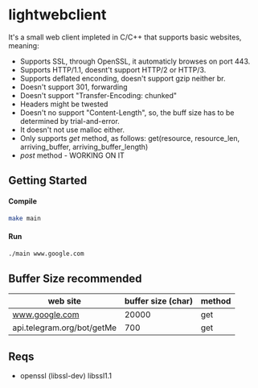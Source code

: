 # lightwebclient
It's a small web client impleted in C/C++ that supports basic websites, meaning:
- Supports SSL, through OpenSSL, it automaticly browses on port 443. 
- Supports HTTP/1.1, doesnt't support HTTP/2 or HTTP/3.
- Supports deflated enconding, doesn't support gzip neither br.
- Doesn't support 301, forwarding
- Doesn't support "Transfer-Encoding: chunked"
- Headers might be twested
- Doesn't no support "Content-Length", so, the buff size has to be determined by trial-and-error.
- It doesn't not use malloc either.
- Only supports *get* method, as follows: get(resource, resource_len, arriving_buffer, arriving_buffer_length)
- *post* method - WORKING ON IT

## Getting Started
#### Compile
```bash
make main
```
#### Run

```bash
./main www.google.com
```

## Buffer Size recommended
|web site|buffer size (char)|method|
|-|-|-|
|www.google.com|20000|get|
|api.telegram.org/bot<BOTTOKEN>/getMe|700|get

## Reqs
- openssl (libssl-dev) libssl1.1
